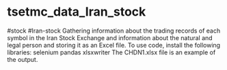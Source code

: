 # tsetmc_data_Iran_stock
#stock
#Iran-stock 
Gathering information about the trading records of each symbol in the Iran Stock Exchange and information about the natural and legal person and storing it as an Excel file.
To use code, install the following libraries:
selenium
pandas
xlsxwriter
The CHDN1.xlsx file is an example of the output.

